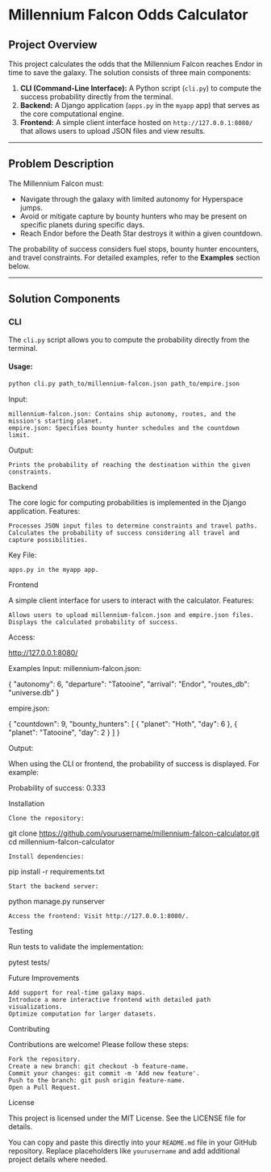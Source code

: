 # Millennium Falcon Odds Calculator

## Project Overview

This project calculates the odds that the Millennium Falcon reaches Endor in time to save the galaxy. The solution consists of three main components:

1. **CLI (Command-Line Interface):** A Python script (`cli.py`) to compute the success probability directly from the terminal.
2. **Backend:** A Django application (`apps.py` in the `myapp` app) that serves as the core computational engine.
3. **Frontend:** A simple client interface hosted on `http://127.0.0.1:8080/` that allows users to upload JSON files and view results.

---

## Problem Description

The Millennium Falcon must:
- Navigate through the galaxy with limited autonomy for Hyperspace jumps.
- Avoid or mitigate capture by bounty hunters who may be present on specific planets during specific days.
- Reach Endor before the Death Star destroys it within a given countdown.

The probability of success considers fuel stops, bounty hunter encounters, and travel constraints. For detailed examples, refer to the **Examples** section below.

---

## Solution Components

### CLI

The `cli.py` script allows you to compute the probability directly from the terminal.

#### Usage:
```bash
python cli.py path_to/millennium-falcon.json path_to/empire.json
```
Input:

    millennium-falcon.json: Contains ship autonomy, routes, and the mission's starting planet.
    empire.json: Specifies bounty hunter schedules and the countdown limit.

Output:

    Prints the probability of reaching the destination within the given constraints.

Backend

The core logic for computing probabilities is implemented in the Django application.
Features:

    Processes JSON input files to determine constraints and travel paths.
    Calculates the probability of success considering all travel and capture possibilities.

Key File:

    apps.py in the myapp app.

Frontend

A simple client interface for users to interact with the calculator.
Features:

    Allows users to upload millennium-falcon.json and empire.json files.
    Displays the calculated probability of success.

Access:

http://127.0.0.1:8080/

Examples
Input:
millennium-falcon.json:

{
  "autonomy": 6,
  "departure": "Tatooine",
  "arrival": "Endor",
  "routes_db": "universe.db"
}

empire.json:

{
  "countdown": 9,
  "bounty_hunters": [
    { "planet": "Hoth", "day": 6 },
    { "planet": "Tatooine", "day": 2 }
  ]
}

Output:

When using the CLI or frontend, the probability of success is displayed. For example:

Probability of success: 0.333

Installation

    Clone the repository:

git clone https://github.com/yourusername/millennium-falcon-calculator.git
cd millennium-falcon-calculator

    Install dependencies:

pip install -r requirements.txt

    Start the backend server:

python manage.py runserver

    Access the frontend: Visit http://127.0.0.1:8080/.

Testing

Run tests to validate the implementation:

pytest tests/

Future Improvements

    Add support for real-time galaxy maps.
    Introduce a more interactive frontend with detailed path visualizations.
    Optimize computation for larger datasets.

Contributing

Contributions are welcome! Please follow these steps:

    Fork the repository.
    Create a new branch: git checkout -b feature-name.
    Commit your changes: git commit -m 'Add new feature'.
    Push to the branch: git push origin feature-name.
    Open a Pull Request.

License

This project is licensed under the MIT License. See the LICENSE file for details.


You can copy and paste this directly into your `README.md` file in your GitHub repository. Replace placeholders like `yourusername` and add additional project details where needed.


